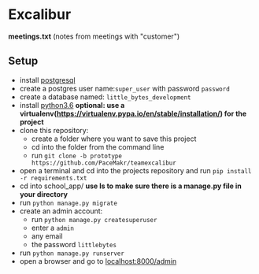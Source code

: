 # Excalibur

**meetings.txt** (notes from meetings with "customer")

## Setup

- install [postgresql](https://github.com/PaceMakr/teamexcalibur/blob/prototype/install-postgresql.md)</br>
- create a postgres user name:`super_user` with password `password`
- create a database named: `little_bytes_development`
- install [python3.6](https://www.python.org/downloads/) **optional: use a virtualenv(https://virtualenv.pypa.io/en/stable/installation/) for the project** 
- clone this repository:
	- create a folder where you want to save this project
	- cd into the folder from the command line
	- run `git clone -b prototype https://github.com/PaceMakr/teamexcalibur`
- open a terminal and cd into the projects repository and run `pip install -r requirements.txt`
- cd into school_app/ **use ls to make sure there is a manage.py file in your directory**
- run `python manage.py migrate`
- create an admin account:
	- run `python manage.py createsuperuser`
	- enter a `admin`
	- any email
	- the password `littlebytes`
- run `python manage.py runserver`
- open a browser and go to [localhost:8000/admin](localhost:8000/admin)
